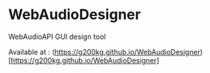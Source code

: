 WebAudioDesigner
================

WebAudioAPI GUI design tool

Available at :
(https://g200kg.github.io/WebAudioDesigner)[https://g200kg.github.io/WebAudioDesigner]

